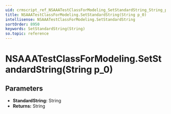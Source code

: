 ```yaml
---
uid: crmscript_ref_NSAAATestClassForModeling_SetStandardString_String_p_0
title: NSAAATestClassForModeling.SetStandardString(String p_0)
intellisense: NSAAATestClassForModeling.SetStandardString
sortOrder: 8950
keywords: SetStandardString(String)
so.topic: reference
---
```


# NSAAATestClassForModeling.SetStandardString(String p_0)

## Parameters

* **StandardString:** String
* **Returns:** String

